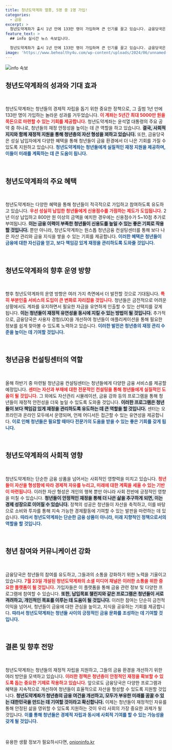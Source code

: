 ```yaml
---
title: 청년도약계좌 열풍, 5명 중 1명 가입!
categories:
  - 금융
excerpt: >
  청년도약계좌가 출시 1년 만에 133만 명이 가입하며 큰 인기를 끌고 있습니다. 금융당국은 신용점수 가점, 부분인출 서비스 등 추가 혜택을 제공하여 청년들의 금융 부담을 덜어줄 계획입니다. 지금이 청년 재테크의 좋은 기회!
feature_text: >
  ## info 실시간 뉴스 속보입니다.

  청년도약계좌가 출시 1년 만에 133만 명이 가입하며 큰 인기를 끌고 있습니다. 금융당국은 신용점수 가점, 부분인출 서비스 등 추가 혜택을 제공하여 청년들의 금융 부담을 덜어줄 계획입니다. 지금이 청년 재테크의 좋은 기회!
image: 'https://www.behealthy4u.com/wp-content/uploads/2024/06/unnamed-file.png'
---
```


<p><img src="https://www.behealthy4u.com/wp-content/uploads/2024/06/unnamed-file.png" alt="info 속보" /></p>

<h2 data-ke-size="size26">청년도약계좌의 성과와 기대 효과</h2>

<p data-ke-size="size16">&nbsp;</p>

<p>청년도약계좌는 청년들의 경제적 자립을 돕기 위한 중요한 정책으로, 그 출범 1년 만에 133만 명이 가입하는 놀라운 성과를 거두었습니다. <b><span style="color: #ee2323;">이 계좌는 5년간 최대 5000만 원을 목돈으로 마련할 수 있는 기회를 제공합니다.</span></b> 청년도약계좌는 윤석열 대통령의 주요 공약 중 하나로, 청년들의 재정 안정성을 높이는 데 큰 역할을 하고 있습니다. <b><span style="background-color: #21538527;">결국, 사회적 지지와 함께 재정적 지원을 통해 청년층의 자산 형성을 꾀하고 있습니다.</span></b> 또한, 금융당국은 성실 납입자에게 다양한 혜택을 통해 청년들이 금융 환경에서 더 나은 기회를 가질 수 있도록 지원하고 있습니다. <b><span style="color: #1a5490;">청년도약계좌는 청년들에게 실질적인 재정 지원을 제공하며, 이들이 미래를 계획하는 데 큰 도움이 됩니다.</span></b></p>

<p data-ke-size="size16">&nbsp;</p>

<h2 data-ke-size="size26">청년도약계좌의 주요 혜택</h2>

<p data-ke-size="size16">&nbsp;</p>

<p>청년도약계좌는 다양한 혜택을 통해 청년들이 적극적으로 가입하고 참여하도록 유도하고 있습니다. <b><span style="color: #ee2323;">우선 성실히 납입한 청년들에게 신용점수를 가점하는 제도가 도입됩니다.</span></b> 2년 이상 납입하고 800만 원 이상의 금액을 예치한 경우에는 신용점수가 5~10점 추가로 부여됩니다. <b><span style="background-color: #21538527;">이는 금융 이력이 부족한 청년들이 신용도를 높일 수 있는 좋은 기회로 작용할 것입니다.</span></b> 뿐만 아니라, 청년도약계좌는 원스톱 청년금융 컨설팅센터를 통해 보다 나은 자산 관리와 금융 지식을 쌓을 수 있는 기회를 제공합니다. <b><span style="color: #1a5490;">이러한 혜택은 청년들이 금융에 대한 자신감을 얻고, 보다 책임감 있게 재정을 관리하도록 도와줄 것입니다.</span></b></p>

<p data-ke-size="size16">&nbsp;</p>

<h2 data-ke-size="size26">청년도약계좌의 향후 운영 방향</h2>

<p data-ke-size="size16">&nbsp;</p>

<p>향후 청년도약계좌의 운영 방향은 여러 가지 측면에서 더 발전할 것으로 기대됩니다. <b><span style="color: #ee2323;">특히 부분인출 서비스의 도입이 큰 변화로 자리잡을 것입니다.</span></b> 청년들은 금전적으로 어려운 상황에서도 계좌를 유지하면서 필요한 자금을 유연하게 인출할 수 있는 선택지를 갖게 됩니다. <b><span style="background-color: #21538527;">이는 청년들이 재정적 유연성을 동시에 지킬 수 있는 방법이 될 것입니다.</span></b> 추가적으로, 금융당국은 사용자 경험(UX)을 개선하여 청년들이 애플리케이션을 통해 필요한 정보를 쉽게 찾아볼 수 있도록 노력하고 있습니다. <b><span style="color: #1a5490;">이러한 발전은 청년층의 재정 관리 수준을 높이는 데 기여할 것입니다.</span></b></p>

<p data-ke-size="size16">&nbsp;</p>

<h2 data-ke-size="size26">청년금융 컨설팅센터의 역할</h2>

<p data-ke-size="size16">&nbsp;</p>

<p>올해 하반기 중 마련될 청년금융 컨설팅센터는 청년들에게 다양한 금융 서비스를 제공할 예정입니다. <b><span style="color: #ee2323;">센터는 자산과 부채에 대한 전문적인 컨설팅을 통해 청년들에게 실질적인 도움이 될 것입니다.</span></b> 그 외에도 자산관리 시뮬레이션, 금융 강좌 등의 프로그램을 통해 청년들이 재정적 안전성을 더욱 높일 수 있도록 도와줄 것입니다. <b><span style="background-color: #21538527;">이러한 프로그램은 청년들이 보다 책임감 있게 재정을 관리하도록 유도하는 데 큰 역할을 할 것입니다.</span></b> 센터는 오프라인과 온라인 모두에서 운영되며, 언제 어디서든 접근할 수 있는 유연성을 제공합니다. <b><span style="color: #1a5490;">이로 인해 청년들은 필요할 때마다 전문가의 도움을 받을 수 있는 좋은 기회를 갖게 됩니다.</span></b></p>

<p data-ke-size="size16">&nbsp;</p>

<h2 data-ke-size="size26">청년도약계좌의 사회적 영향</h2>

<p data-ke-size="size16">&nbsp;</p>

<p>청년도약계좌는 단순한 금융 상품을 넘어서는 사회적인 영향력을 미치고 있습니다. <b><span style="color: #ee2323;">청년들이 자산을 형성함에 따라 경제적 자유를 누리고, 미래에 대한 계획을 세울 수 있는 기반이 마련됩니다.</span></b> 이러한 자산 형성은 개인의 행복 뿐만 아니라 사회 전반에 긍정적인 영향을 미칠 수 있습니다. <b><span style="background-color: #21538527;">청년들이 안정적인 재정을 통해 더 나은 삶을 추구하게 되면, 이는 경제 성장으로 이어질 수 있습니다.</span></b> 정책의 성공은 청년들이 자산을 축적하고, 이를 바탕으로 소비와 투자를 통해 지속 가능한 경제활동에 기여할 수 있는 발판을 마련하는 데 있습니다. <b><span style="color: #1a5490;">따라서 청년도약계좌는 단순한 금융 상품이 아니라, 미래 지향적인 정책으로서의 역할을 할 것입니다.</span></b></p>

<p data-ke-size="size16">&nbsp;</p>

<h2 data-ke-size="size26">청년 참여와 커뮤니케이션 강화</h2>

<p data-ke-size="size16">&nbsp;</p>

<p>금융당국은 청년들의 참여를 유도하고, 그들과의 소통을 강화하기 위한 노력을 기울이고 있습니다. <b><span style="color: #ee2323;">7월 23일 개설된 청년도약계좌의 소셜 미디어 채널은 이러한 소통을 위한 중요한 플랫폼이 될 것입니다.</span></b> 가입자들은 이 플랫폼을 통해 금융 관련 정보 및 다양한 프로그램에 참여할 수 있습니다. <b><span style="background-color: #21538527;">또한, 납입목표 챌린지와 같은 프로그램은 청년들이 서로 격려하고, 개인적인 목표를 이루는 데 도움이 될 것입니다.</span></b> 이러한 참여는 단순히 금전적 이익을 넘어서, 청년들이 금융에 대한 관심을 높이고, 지식을 공유하는 기회를 제공합니다. <b><span style="color: #1a5490;">따라서 청년도약계좌는 청년들 사이의 긍정적인 금융 문화를 조성하는 데 기여할 것입니다.</span></b></p>

<p data-ke-size="size16">&nbsp;</p>

<h2 data-ke-size="size26">결론 및 향후 전망</h2>

<p data-ke-size="size16">&nbsp;</p>

<p>청년도약계좌는 청년들의 재정적 자립을 지원하고, 그들의 금융 환경을 개선하기 위한 여러 방안을 모색하고 있습니다. <b><span style="color: #ee2323;">이러한 정책은 청년층이 안정적인 재정을 확보할 수 있도록 돕는 중요한 기제로 작용하고 있습니다.</span></b> 앞으로도 금융당국은 다양한 프로그램과 혜택을 지속적으로 개선하여 청년들이 효율적으로 자산을 형성할 수 있도록 지원할 것입니다. <b><span style="background-color: #21538527;">청년도약계좌가 청년층의 금융 여건을 개선하고, 모두가 부유한 미래를 꿈꿀 수 있는 대한민국을 만드는 데 기여할 것이라고 확신합니다.</span></b> 이제는 청년들이 재정적인 자유를 통해 안정된 삶을 영위할 수 있도록 지원하는 것이 우리 사회의 가장 중요한 과제가 될 것입니다. <b><span style="color: #1a5490;">이를 통해 청년들은 경제적 자립과 동시에 사회적 기여를 할 수 있는 가능성을 갖게 될 것입니다.</span></b></p>

<p data-ke-size="size16">&nbsp;</p>
유용한 생활 정보가 필요하시다면, <a href="https://onioninfo.kr" rel="dofollow">onioninfo.kr</a>


